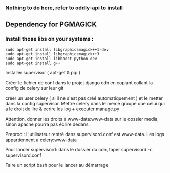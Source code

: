 ### Nothing to do here, refer to oddly-api to install

## Dependency for PGMAGICK 

### Install those libs on your systems :

```
sudo apt-get install libgraphicsmagick++1-dev
sudo apt-get install libgraphicsmagick++3 
sudo apt-get install libboost-python-dev
sudo apt-get install g++
```

Installer supervisor ( apt-get & pip )

Créer le fichier de conf dans le projet django cdn en copiant collant la config de celery sur leur git

créer un user celery ( si il ne s'est pas créé automatiquement ) et le metter dans la config supervisor. Mettre celery dans le meme groupe que celui qui a le droit de lire & ecrire les log + executer manage.py

Attention, donner les droits à www-data:www-data sur le dossier media, sinon apache pourra pas écrire dedans.


Preprod : L'utilisateur rentré dans supervisord.conf est www-data. Les logs appartiennent à celery:www-data

Pour lancer supervisord: dans le dossier du cdn, taper supervisord -c supervisord.conf

Faire un script bash pour le lancer au démarrage
